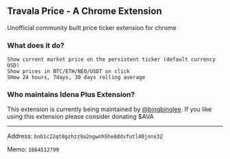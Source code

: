 ## Travala Price - A Chrome Extension
Unofficial community built price ticker extension for chrome

### What does it do?
```
Show current market price on the persistent ticker (default currency USD)
Show prices in BTC/ETH/NEO/USDT on click
SHow 24 hours, 7days, 30 days rolling average
```

### Who maintains Idena Plus Extension? 
This extension is currently being maintained by [@bingbinglee](https://github.com/bingbinglee/). If you like using this extension please consider donating $AVA

----

Address:
```bnb1c22qt8gzhzz9a2ngwnh5he8ddvfutl40jnnx32```

Memo:
```1864512799```
